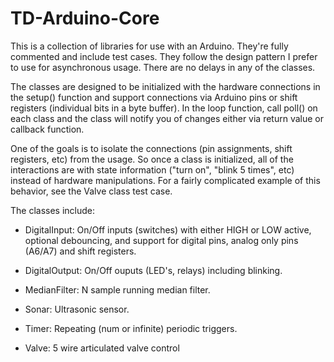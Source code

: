 # TD-Arduino-Core

This is a collection of libraries for use with an Arduino.  They're
fully commented and include test cases.  They follow the design
pattern I prefer to use for asynchronous usage.  There are no delays
in any of the classes.

The classes are designed to be initialized with the hardware
connections in the setup() function and support connections via
Arduino pins or shift registers (individual bits in a byte buffer).
In the loop function, call poll() on each class and the class will
notify you of changes either via return value or callback function.

One of the goals is to isolate the connections (pin assignments, shift
registers, etc) from the usage.  So once a class is initialized, all
of the interactions are with state information ("turn on", "blink 5
times", etc) instead of hardware manipulations.  For a fairly
complicated example of this behavior, see the Valve class test case.

The classes include:

- DigitalInput: On/Off inputs (switches) with either HIGH or LOW
active, optional debouncing, and support for digital pins, analog only
pins (A6/A7) and shift registers.

- DigitalOutput: On/Off ouputs (LED's, relays) including blinking.

- MedianFilter: N sample running median filter.

- Sonar: Ultrasonic sensor.

- Timer: Repeating (num or infinite) periodic triggers.

- Valve: 5 wire articulated valve control


